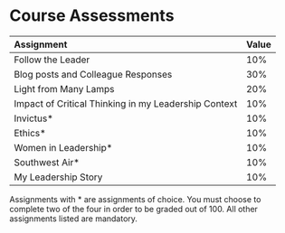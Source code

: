 # Course Assessments

| Assignment | Value |
| :--- | :--- |
| Follow the Leader | 10% |
|Blog posts and Colleague Responses | 30% |
| Light from Many Lamps| 20% |
| Impact of Critical Thinking in my Leadership Context| 10% |
| Invictus*| 10%|
|Ethics*| 10%|
| Women in Leadership* | 10% |
|Southwest Air*| 10%|
| My Leadership Story | 10% |


Assignments with * are assignments of choice. You must choose to complete two of the four in order to be graded out of 100. All other assignments listed are mandatory. 
